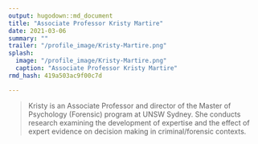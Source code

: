 ```yaml
---
output: hugodown::md_document
title: "Associate Professor Kristy Martire"
date: 2021-03-06
summary: ""
trailer: "/profile_image/Kristy-Martire.png"
splash:
  image: "/profile_image/Kristy-Martire.png"
  caption: "Associate Professor Kristy Martire"
rmd_hash: 419a503ac9f00c7d

---
```


> Kristy is an Associate Professor and director of the Master of Psychology (Forensic) program at UNSW Sydney. She conducts research examining the development of expertise and the effect of expert evidence on decision making in criminal/forensic contexts.


